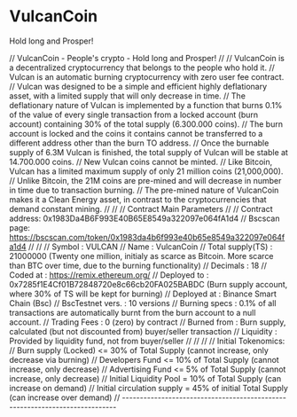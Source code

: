 # VulcanCoin
Hold long and Prosper!

// VulcanCoin - People's crypto - Hold long and Prosper! 
//
// VulcanCoin is a decentralized cryptocurrency that belongs to the people who hold it. 
// Vulcan is an automatic burning cryptocurrency with zero user fee contract.
// Vulcan was designed to be a simple and efficient highly deflationary asset, with a limited supply that will only decrease in time. 
// The deflationary nature of Vulcan is implemented by a function that burns 0.1% of the value of every  single transaction from a locked account (burn account) containing 30% of the total supply (6.300.000 coins). 
// The burn account is locked and the coins it contains cannot be transferred to a different address other than the burn TO address.
// Once the burnable supply of 6.3M Vulcan is finished, the total supply of Vulcan will be stable at 14.700.000 coins. 
// New Vulcan coins cannot be minted. 
// Like Bitcoin, Vulcan has a limited maximum supply of only 21 million coins (21,000,000). 
// Unlike Bitcoin, the 21M coins are pre-mined and will decrease in number in time due to transaction burning.
// The pre-mined nature of VulcanCoin makes it a Clean Energy asset, in contrast to the cryptocurrencies that demand constant mining.
//
//
// Contract Main Parameters
//
// Contract address: 0x1983Da4B6F993E40B65E8549a322097e064fA1d4
// Bscscan page: https://bscscan.com/token/0x1983da4b6f993e40b65e8549a322097e064fa1d4
//
//
// Symbol           : VULCAN
// Name             : VulcanCoin
// Total supply(TS) : 21000000 (Twenty one million, initialy as scarce as Bitcoin. More scarce than BTC over time, due to the burning functionality)
// Decimals         : 18
// Coded at         : https://remix.ethereum.org/
// Deployed to      : 0x7285f1E4Cf01B72848720e8c66cb20FA025BABDC (Burn supply account, where 30% of TS will be kept for burning)
// Deployed at      : Binance Smart Chain (Bsc)
// BscTestnet vers. : 10 versions
// Burning specs    : 0.1% of all transactions are automatically burnt from the burn account to a null account.
// Trading Fees     : 0 (zero) by contract
// Burned from      : Burn supply, calculated (but not discounted from) buyer/seller transaction
// Liquidity        : Provided by liquidity fund, not from buyer/seller
//
//
//
// Initial Tokenomics:
// Burn supply (Locked) <= 30% of Total Supply (cannot increase, only decrease via burning)
// Developers Fund <= 10% of Total Supply (cannot increase, only decrease)
// Advertising Fund <= 5% of Total Supply (cannot increase, only decrease)
// Initial Liquidity Pool = 10% of Total Supply (can increase on demand)
// Initial circulation supply = 45% of initial Total Supply (can increase over demand)
// ----------------------------------------------------------------------------
